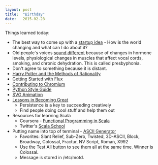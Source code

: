 ```yaml
---
layout: post
title:  "Birthday"
date:   2015-02-28
---
```

Things learned today:

* The best way to come up with a [startup idea](http://www.defmacro.org/2015/02/25/startup-ideas.html) - How is the world changing and what can I do about it?
* Old people's voices [sound different](http://www.reddit.com/r/askscience/comments/218i35/why_do_old_peoples_voices_sound_distinctly/) because of changes in hormone levels, physiological changes in muscles that affect vocal cords, smoking, and chronic dehydration. This is called presbyphonia.
* Don't agree to something because it is distant.
* [Harry Potter and the Methods of Rationality](http://hpmor.com/)
* [Getting Started with Flux](http://ryanclark.me/getting-started-with-flux)
* [Contributing to Chromium](http://meowni.ca/posts/chromium-101/)
* [Python Style Guide](https://www.python.org/dev/peps/pep-0008/)
* [SVG Animation](http://maxwellito.github.io/vivus/)
* [Lessons in Becoming Great](https://news.ycombinator.com/item?id=9112441)
	* Persistence is a key to succeeding creatively
	* Find people doing cool stuff and help them out
* Resources for learning Scala
	* Coursera - [Functional Programming in Scala](https://www.coursera.org/course/progfun)
	* Twitter's [Scala School](http://twitter.github.io/scala_school/)
* Putting name into top of terminal - [ASCII Generator](http://patorjk.com/software/taag/#p=display&f=Sub-Zero&t=Colin)
	* Favorites: Slant Relief, Sub-Zero, Twisted, 3D-ASCII, Block, Broadway, Colossal, Fractur, NV Script, Roman, X992
	* Use the Test All button to see them all at the same time. Winner is Colossal.
	* Message is stored in /etc/motd.
